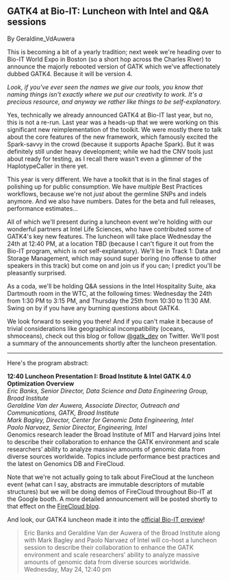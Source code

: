 ## GATK4 at Bio-IT: Luncheon with Intel and Q&amp;A sessions

By Geraldine_VdAuwera

<p>This is becoming a bit of a yearly tradition; next week we're heading over to Bio-IT World Expo in Boston (so a short hop across the Charles River) to announce the majorly rebooted version of GATK which we've affectionately dubbed GATK4. Because it will be version 4.</p>

<p><em>Look, if you've ever seen the names we give our tools, you know that naming things isn't exactly where we put our creativity to work. It's a precious resource, and anyway we rather like things to be self-explanatory.</em></p>

<p>Yes, technically we already announced GATK4 at Bio-IT last year, but no, this is not a re-run.  Last year was a heads-up that we were working on this significant new reimplementation of the toolkit. We were mostly there to talk about the core features of the new framework, which famously excited the Spark-savvy in the crowd (because it supports Apache Spark). But it was definitely still under heavy development; while we had the CNV tools just about ready for testing, as I recall there wasn't even a glimmer of the HaplotypeCaller in there yet.</p>

<p>This year is very different. We have a toolkit that is in the final stages of polishing up for public consumption. We have <em>multiple</em> Best Practices workflows, because we're not <em>just</em> about the germline SNPs and indels anymore. And we also have numbers. Dates for the beta and full releases, performance estimates...</p>

<p>All of which we'll present during a luncheon event we're holding with our wonderful partners at Intel Life Sciences, who have contributed some of GATK4's key new features. The luncheon will take place Wednesday the 24th at 12:40 PM, at a location TBD (because I can't figure it out from the Bio-IT program, which is <em>not</em> self-explanatory). We'll be in Track 1: Data and Storage Management, which may sound super boring (no offense to other speakers in this track) but come on and join us if you can; I predict you'll be pleasantly surprised.</p>

<p>As a coda, we'll be holding Q&amp;A sessions in the Intel Hospitality Suite, aka Dartmouth room in the WTC, at the following times: Wednesday the 24th from 1:30 PM to 3:15 PM, and Thursday the 25th from 10:30 to 11:30 AM. Swing on by if you have any burning questions about GATK4.</p>

<p>We look forward to seeing you there! And if you can't make it because of trivial considerations like geographical incompatibility (oceans, shmoceans), check out this blog or follow <a rel="nofollow" href="https://twitter.com/gatk_dev">@gatk_dev</a> on Twitter. We'll post a summary of the announcements shortly after the luncheon presentation.</p>

<hr></hr><p>Here's the program abstract:</p>

<p><strong>12:40 Luncheon Presentation I: Broad Institute &amp; Intel GATK 4.0 Optimization Overview</strong><br><em>Eric Banks, Senior Director, Data Science and Data Engineering Group, Broad Institute<br>
Geraldine Van der Auwera, Associate Director, Outreach and Communications, GATK, Broad Institute<br>
Mark Bagley, Director, Center for Genomic Data Engineering, Intel<br>
Paolo Narvaez, Senior Director, Engineering, Intel</em><br>
Genomics research leader the Broad Institute of MIT and Harvard joins Intel to describe their collaboration to enhance the GATK environment and scale researchers’ ability to analyze massive amounts of genomic data from diverse sources worldwide. Topics include performance best practices and the latest on Genomics DB and FireCloud.</p>

<p>Note that we're not actually going to talk about FireCloud at the luncheon event (what can I say, abstracts are immutable descriptors of mutable structures) but we will be doing demos of FireCloud throughout Bio-IT at the Google booth. A more detailed announcement will be posted shortly to that effect on the <a rel="nofollow" href="https://software.broadinstitute.org/firecloud/blog">FireCloud blog</a>.</p>

<p>And look, our GATK4 luncheon made it into the <a rel="nofollow" href="http://www.bio-itworld.com/2017/5/3/anniversary-agenda-preview-bioit17.aspx">official Bio-IT preview</a>!</p>

<blockquote class="UserQuote blockquote"><div class="blockquote-content">
  <p class="blockquote-line">Eric Banks and Geraldine Van der Auwera of the Broad Institute along with Mark Bagley and Paolo Narvaez of Intel will co-host a luncheon session to describe their collaboration to enhance the GATK environment and scale researchers’ ability to analyze massive amounts of genomic data from diverse sources worldwide. Wednesday, May 24, 12:40 pm</p>
</div></blockquote>
